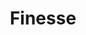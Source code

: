 ---
layout: project
title: "Finesse"
description: "Want to vibecode using XP principles? Finesse is like taskmaster, but XP-opinionated."
lab: "vibe-coding"
url: "https://github.com/discoveryworks/eisenvector"
order: 7
status: "development"
---